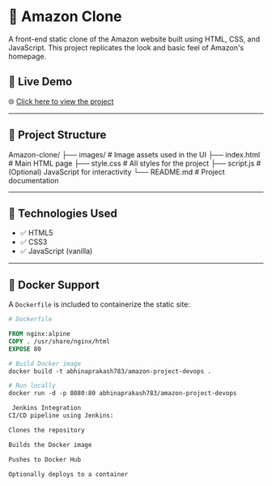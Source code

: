 # 🛒 Amazon Clone

A front-end static clone of the Amazon website built using HTML, CSS, and JavaScript. This project replicates the look and basic feel of Amazon's homepage.

## 🚀 Live Demo

🌐 [Click here to view the project](https://abhinav12222363.github.io/Amazon-clone/)

---

## 📁 Project Structure

Amazon-clone/
├── images/ # Image assets used in the UI
├── index.html # Main HTML page
├── style.css # All styles for the project
├── script.js # (Optional) JavaScript for interactivity
└── README.md # Project documentation


---

## 🧰 Technologies Used

- ✅ HTML5
- ✅ CSS3
- ✅ JavaScript (vanilla)

---

## 🐳 Docker Support

A `Dockerfile` is included to containerize the static site:

```dockerfile
# Dockerfile

FROM nginx:alpine
COPY . /usr/share/nginx/html
EXPOSE 80

# Build Docker image
docker build -t abhinaprakash783/amazon-project-devops .

# Run locally
docker run -d -p 8080:80 abhinaprakash783/amazon-project-devops

 Jenkins Integration
CI/CD pipeline using Jenkins:

Clones the repository

Builds the Docker image

Pushes to Docker Hub

Optionally deploys to a container
